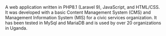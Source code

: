 A web application written in PHP8.1 (Laravel 9), JavaScript, and HTML/CSS. It was developed with a basic Content Management System (CMS) and Management Information System (MIS) for a civic services organization. It has been tested in MySql and MariaDB and is used by over 20 organizations in Uganda.
